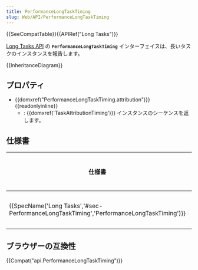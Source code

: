 ```yaml
---
title: PerformanceLongTaskTiming
slug: Web/API/PerformanceLongTaskTiming
---
```


{{SeeCompatTable}}{{APIRef("Long Tasks")}}

[Long Tasks API](/ja/docs/Web/API/Long_Tasks_API) の **`PerformanceLongTaskTiming`** インターフェイスは、長いタスクのインスタンスを報告します。

{{InheritanceDiagram}}

## プロパティ

- {{domxref("PerformanceLongTaskTiming.attribution")}} {{readonlyinline}}
  - : {{domxref('TaskAttributionTiming')}} インスタンスのシーケンスを返します。

## 仕様書

| 仕様書                                                                                                                 | 状態                             | コメント |
| -------------------------------------------------------------------------------------------------------------------- | -------------------------------- | -------- |
| {{SpecName('Long Tasks','#sec-PerformanceLongTaskTiming','PerformanceLongTaskTiming')}} | {{Spec2('Long Tasks')}} | 初期定義 |

## ブラウザーの互換性

{{Compat("api.PerformanceLongTaskTiming")}}
